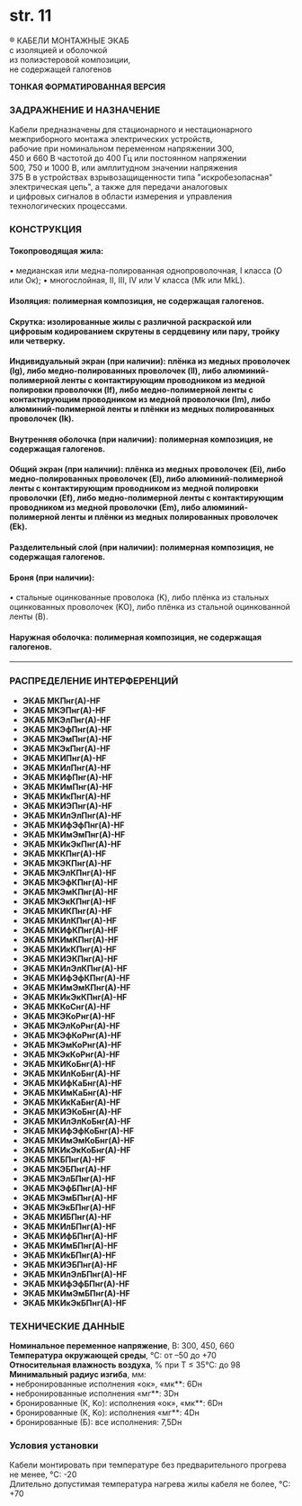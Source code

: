 # str. 11

® КАБЕЛИ МОНТАЖНЫЕ ЭКАБ  
с изоляцией и оболочкой   
из полиэстеровой композиции,  
не содержащей галогенов  

**ТОНКАЯ ФОРМАТИРОВАННАЯ ВЕРСИЯ**

### ЗАДРАЖНЕНИЕ И НАЗНАЧЕНИЕ
Кабели предназначены для стационарного и нестационарного 
межприборного монтажа электрических устройств,  
рабочие при номинальном переменном напряжении 300,  
450 и 660 В частотой до 400 Гц или постоянном напряжении  
500, 750 и 1000 В, или амплитудном значении напряжения  
375 В в устройствах взрывозащищенности типа "искробезопасная"  
электрическая цепь", а также для передачи аналоговых  
и цифровых сигналов в области измерения и управления  
технологических процессами.

### КОНСТРУКЦИЯ
#### Токопроводящая жила:
• медианская или медна-полированная однопроволочная, I класса (O или Oк);
• многослойная, II, III, IV или V класса (Mk или MkL).

#### Изоляция: полимерная композиция, не содержащая галогенов.

#### Скрутка: изолированные жилы с различной раскраской или цифровым кодированием скрутены в сердцевину или пару, тройку или четверку.

#### Индивидуальный экран (при наличии): плёнка из медных проволочек (Ig), либо медно-полированных проволочек (Il), либо алюминий-полимерной ленты с контактирующим проводником из медной полировки проволочки (If), либо медно-полимерной ленты с контактирующим проводником из медной проволочки (Im), либо алюминий-полимерной ленты и плёнки из медных полированных проволочек (Ik).

#### Внутренняя оболочка (при наличии): полимерная композиция, не содержащая галогенов.

#### Общий экран (при наличии): плёнка из медных проволочек (Ei), либо медно-полированных проволочек (El), либо алюминий-полимерной ленты с контактирующим проводником из медной полировки проволочки (Ef), либо медно-полимерной ленты с контактирующим проводником из медной проволочки (Em), либо алюминий-полимерной ленты и плёнки из медных полированных проволочек (Ek).

#### Разделительный слой (при наличии): полимерная композиция, не содержащая галогенов.

#### Броня (при наличии):
• стальные оцинкованные проволока (K), либо плёнка из стальных оцинкованных проволочек (KO), либо плёнка из стальной оцинкованной ленты (B).

#### Наружная оболочка: полимерная композиция, не содержащая галогенов.

---

### РАСПРЕДЕЛЕНИЕ ИНТЕРФЕРЕНЦИЙ
* **ЭКАБ МКПнг(А)-HF**
* **ЭКАБ МКЭПнг(А)-HF**
* **ЭКАБ МКЭлПнг(А)-HF**
* **ЭКАБ МКЭфПнг(А)-HF**
* **ЭКАБ МКЭмПнг(А)-HF**
* **ЭКАБ МКЭкПнг(А)-HF**
* **ЭКАБ МКИПнг(А)-HF**
* **ЭКАБ МКИлПнг(А)-HF**
* **ЭКАБ МКИфПнг(А)-HF**
* **ЭКАБ МКИмПнг(А)-HF**
* **ЭКАБ МКИкПнг(А)-HF**
* **ЭКАБ МКИЭПнг(А)-HF**
* **ЭКАБ МКИлЭлПнг(А)-HF**
* **ЭКАБ МКИфЭфПнг(А)-HF**
* **ЭКАБ МКИмЭмПнг(А)-HF**
* **ЭКАБ МКИкЭкПнг(А)-HF**
* **ЭКАБ МККПнг(А)-HF**
* **ЭКАБ МКЭКПнг(А)-HF**
* **ЭКАБ МКЭлКПнг(А)-HF**
* **ЭКАБ МКЭфКПнг(А)-HF**
* **ЭКАБ МКЭмКПнг(А)-HF**
* **ЭКАБ МКЭкКПнг(А)-HF**
* **ЭКАБ МКИКПнг(А)-HF**
* **ЭКАБ МКИлКПнг(А)-HF**
* **ЭКАБ МКИфКПнг(А)-HF**
* **ЭКАБ МКИмКПнг(А)-HF**
* **ЭКАБ МКИкКПнг(А)-HF**
* **ЭКАБ МКИЭКПнг(А)-HF**
* **ЭКАБ МКИлЭлКПнг(А)-HF**
* **ЭКАБ МКИфЭфКПнг(А)-HF**
* **ЭКАБ МКИмЭмКПнг(А)-HF**
* **ЭКАБ МКИкЭкКПнг(А)-HF**
* **ЭКАБ МККоСнг(А)-HF**
* **ЭКАБ МКЭКоРнг(А)-HF**
* **ЭКАБ МКЭлКоРнг(А)-HF**
* **ЭКАБ МКЭфКоРнг(А)-HF**
* **ЭКАБ МКЭмКоРнг(А)-HF**
* **ЭКАБ МКЭкКоРнг(А)-HF**
* **ЭКАБ МКИКоБнг(А)-HF**
* **ЭКАБ МКИлКоБнг(А)-HF**
* **ЭКАБ МКИфКаБнг(А)-HF**
* **ЭКАБ МКИмКаБнг(А)-HF**
* **ЭКАБ МКИкКаБнг(А)-HF**
* **ЭКАБ МКИЭКоБнг(А)-HF**
* **ЭКАБ МКИлЭлКоБнг(А)-HF**
* **ЭКАБ МКИфЭфКоБнг(А)-HF**
* **ЭКАБ МКИмЭмКоБнг(А)-HF**
* **ЭКАБ МКИкЭкКоБнг(А)-HF**
* **ЭКАБ МКБПнг(А)-HF**
* **ЭКАБ МКЭБПнг(А)-HF**
* **ЭКАБ МКЭлБПнг(А)-HF**
* **ЭКАБ МКЭфБПнг(А)-HF**
* **ЭКАБ МКЭмБПнг(А)-HF**
* **ЭКАБ МКЭкБПнг(А)-HF**
* **ЭКАБ МКИБПнг(А)-HF**
* **ЭКАБ МКИлБПнг(А)-HF**
* **ЭКАБ МКИфБПнг(А)-HF**
* **ЭКАБ МКИмБПнг(А)-HF**
* **ЭКАБ МКИкБПнг(А)-HF**
* **ЭКАБ МКИЭБПнг(А)-HF**
* **ЭКАБ МКИлЭлБПнг(А)-HF**
* **ЭКАБ МКИфЭфБПнг(А)-HF**
* **ЭКАБ МКИмЭмБПнг(А)-HF**
* **ЭКАБ МКИкЭкБПнг(А)-HF**

### ТЕХНИЧЕСКИЕ ДАННЫЕ
**Номинальное переменное напряжение**, В: 300, 450, 660  
**Температура окружающей среды**, °C: от –50 до +70  
**Относительная влажность воздуха**, % при T ≤ 35°C: до 98  
**Минимальный радиус изгиба**, мм:  
• небронированные исполнения «ок», «мк**: 6Dн  
• небронированные исполнения «мг**: 3Dн  
• бронированные (К, Ko): исполнения «ок», «мк**: 6Dн  
• бронированные (К, Ko): исполнения «мг**: 4Dн  
• бронированные (Б): все исполнения: 7,5Dн  

### Условия установки
Кабели монтировать при температуре без предварительного прогрева не менее, °C: -20  
Длительно допустимая температура нагрева жилы кабеля не более, °C: +70  